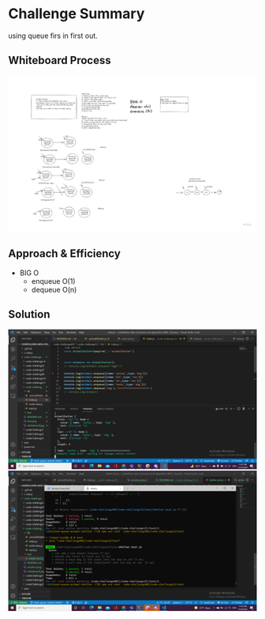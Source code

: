 
# Challenge Summary
 using queue firs in first out.

## Whiteboard Process
![img](whiteboard.jpg)

## Approach & Efficiency
* BIG O
   - enqueue O(1)
   - dequeue O(n)
   
## Solution
![img](solution.png)
![test](test.png)

